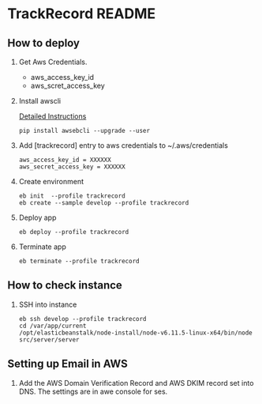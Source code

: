 # TrackRecord README

## How to deploy
1. Get Aws Credentials.
	- aws_access_key_id
	- aws_scret_access_key
2. Install awscli
	
	[Detailed Instructions](https://docs.aws.amazon.com/elasticbeanstalk/latest/dg/eb-cli3-install.html)
	```
	pip install awsebcli --upgrade --user
	```

3. Add [trackrecord] entry to aws credentials to ~/.aws/credentials
	```[trackrecord]
	aws_access_key_id = XXXXXX
	aws_secret_access_key = XXXXXX 
	```

4. Create environment
	```
	eb init  --profile trackrecord 
	eb create --sample develop --profile trackrecord 
	```

5. Deploy app
	```
	eb deploy --profile trackrecord 
	```

6. Terminate app
	```
	eb terminate --profile trackrecord 
	```
## How to check instance

1. SSH into instance
	```
	eb ssh develop --profile trackrecord
	cd /var/app/current
	/opt/elasticbeanstalk/node-install/node-v6.11.5-linux-x64/bin/node src/server/server
	```
## Setting up Email in AWS

1. Add the AWS Domain Verification Record and AWS DKIM record set into DNS. The settings are in awe console for ses.


